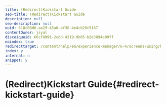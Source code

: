 ```yaml
---
title: (Redirect)Kickstart Guide
seo-title: (Redirect)Kickstart Guide
description: null
seo-description: null
uuid: 618c08d8-aa29-45a0-af38-4e4cb20c5167
contentOwner: jsyal
discoiquuid: 66cf8091-2cdd-4319-9b05-b2e3894e09ff
noindex: true
redirecttarget: /content/help/en/experience-manager/6-4/screens/using/kickstart-for-aem-screens
index: y
internal: n
snippet: y
---
```


# (Redirect)Kickstart Guide{#redirect-kickstart-guide}

